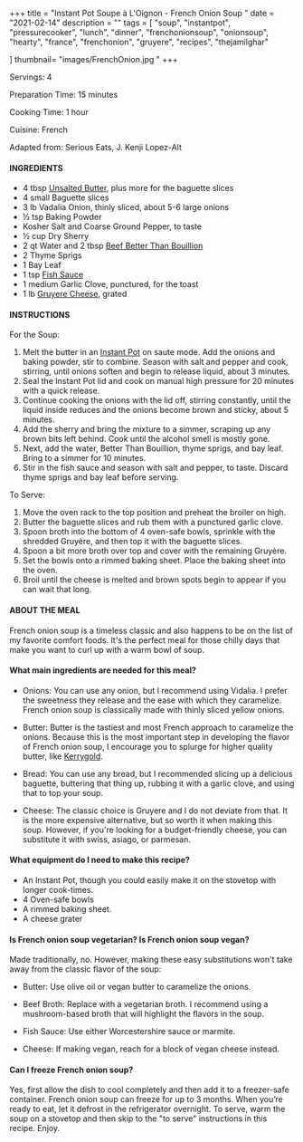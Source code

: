 +++
title = "Instant Pot Soupe à L'Oignon - French Onion Soup "
date = "2021-02-14"
description = ""
tags = [
    "soup",
    "instantpot",
    "pressurecooker",
    "lunch",
    "dinner",
    "frenchonionsoup",
    "onionsoup",
    "hearty",
    "france",
    "frenchonion",
    "gruyere",
    "recipes",
    "thejamilghar"
    
]
thumbnail= "images/FrenchOnion.jpg "
+++

Servings: 4 <!--more-->

Preparation Time: 15 minutes 

Cooking Time: 1 hour 

Cuisine: French 

Adapted from: Serious Eats, J. Kenji Lopez-Alt

#### INGREDIENTS 

* 4 tbsp [Unsalted Butter](https://amzn.to/2NK7WbO), plus more for the baguette slices
* 4 small Baguette slices
* 3 lb Vadalia Onion, thinly sliced, about 5-6 large onions
* ½ tsp Baking Powder 
* Kosher Salt and Coarse Ground Pepper, to taste  
* ½ cup Dry Sherry 
* 2 qt Water and 2 tbsp [Beef Better Than Bouillion](https://amzn.to/2Pk82Hf)
* 2 Thyme Sprigs 
* 1 Bay Leaf 
* 1 tsp [Fish Sauce](https://amzn.to/3jMYZdj) 
* 1 medium Garlic Clove, punctured, for the toast
* 1 lb [Gruyere Cheese](https://amzn.to/3aZfe2E), grated 

#### INSTRUCTIONS 

For the Soup:  

1. Melt the butter in an [Instant Pot](https://amzn.to/3qfNYCZ) on saute mode. Add the onions and baking powder, stir to combine. Season with salt and pepper and cook, stirring, until onions soften and begin to release liquid, about 3 minutes. 
2. Seal the Instant Pot lid and cook on manual high pressure for 20 minutes with a quick release. 
3. Continue cooking the onions with the lid off, stirring constantly, until the liquid inside reduces and the onions become brown and sticky, about 5 minutes.
4. Add the sherry and bring the mixture to a simmer, scraping up any brown bits left behind. Cook until the alcohol smell is mostly gone.
5. Next, add the water, Better Than Bouillion, thyme sprigs, and bay leaf. Bring to a simmer for 10 minutes.
6. Stir in the fish sauce and season with salt and pepper, to taste. Discard thyme sprigs and bay leaf before serving.

To Serve: 

1. Move the oven rack to the top position and preheat the broiler on high.  
2. Butter the baguette slices and rub them with a punctured garlic clove. 
3. Spoon broth into the bottom of 4 oven-safe bowls, sprinkle with the shredded Gruyère, and then top it with the baguette slices.  
4. Spoon a bit more broth over top and cover with the remaining Gruyère. 
5. Set the bowls onto a rimmed baking sheet. Place the baking sheet into the oven.
6. Broil until the cheese is melted and brown spots begin to appear if you can wait that long. 

#### ABOUT THE MEAL

French onion soup is a timeless classic and also happens to be on the list of my favorite comfort foods. It's the perfect meal for those chilly days that make you want to curl up with a warm bowl of soup. 

#### What main ingredients are needed for this meal? 

* Onions: You can use any onion, but I recommend using Vidalia. I prefer the sweetness they release and the ease with which they caramelize. French onion soup is classically made with thinly sliced yellow onions. 

* Butter: Butter is the tastiest and most French approach to caramelize the onions. Because this is the most important step in developing the flavor of French onion soup, I encourage you to splurge for higher quality butter, like [Kerrygold](https://amzn.to/3c5Q433). 

* Bread: You can use any bread, but I recommended slicing up a delicious baguette, buttering that thing up, rubbing it with a garlic clove, and using that to top your soup. 

* Cheese: The classic choice is Gruyere and I do not deviate from that. It is the more expensive alternative, but so worth it when making this soup. However, if you're looking for a budget-friendly cheese, you can substitute it with swiss, asiago, or parmesan.

#### What equipment do I need to make this recipe? 

* An Instant Pot, though you could easily make it on the stovetop with longer cook-times. 
* 4 Oven-safe bowls 
* A rimmed baking sheet.
* A cheese grater

#### Is French onion soup vegetarian? Is French onion soup vegan? 

Made traditionally, no. However, making these easy substitutions won't take away from the classic flavor of the soup: 

* Butter: Use olive oil or vegan butter to caramelize the onions. 

* Beef Broth: Replace with a vegetarian broth. I recommend using a mushroom-based broth that will highlight the flavors in the soup. 

* Fish Sauce: Use either Worcestershire sauce or marmite. 

* Cheese: If making vegan, reach for a block of vegan cheese instead. 

#### Can I freeze French onion soup? 

Yes, first allow the dish to cool completely and then add it to a freezer-safe container. French onion soup can freeze for up to 3 months. When you’re ready to eat, let it defrost in the refrigerator overnight. To serve, warm the soup on a stovetop and then skip to the "to serve" instructions in this recipe. Enjoy. 

